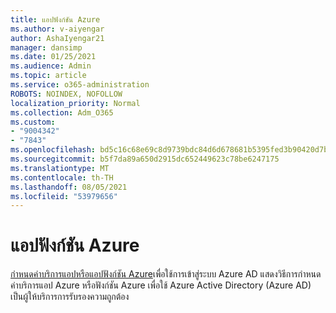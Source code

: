 ```yaml
---
title: แอปฟังก์ชัน Azure
ms.author: v-aiyengar
author: AshaIyengar21
manager: dansimp
ms.date: 01/25/2021
ms.audience: Admin
ms.topic: article
ms.service: o365-administration
ROBOTS: NOINDEX, NOFOLLOW
localization_priority: Normal
ms.collection: Adm_O365
ms.custom:
- "9004342"
- "7843"
ms.openlocfilehash: bd5c16c68e69c8d9739bdc84d6d678681b5395fed3b90420d7b78cc47664eaed
ms.sourcegitcommit: b5f7da89a650d2915dc652449623c78be6247175
ms.translationtype: MT
ms.contentlocale: th-TH
ms.lasthandoff: 08/05/2021
ms.locfileid: "53979656"
---
```

# <a name="azure-function-apps"></a>แอปฟังก์ชัน Azure

[กําหนดค่าบริการแอปหรือแอปฟังก์ชัน Azure](https://docs.microsoft.com/azure/app-service/configure-authentication-provider-aad)เพื่อใช้การเข้าสู่ระบบ Azure AD แสดงวิธีการกําหนดค่าบริการแอป Azure หรือฟังก์ชัน Azure เพื่อใช้ Azure Active Directory (Azure AD) เป็นผู้ให้บริการการรับรองความถูกต้อง